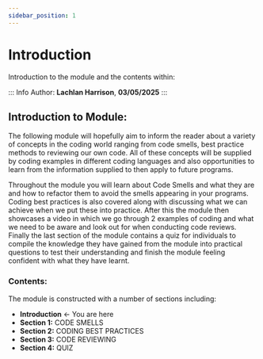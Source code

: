 ```yaml
---
sidebar_position: 1
---
```


# Introduction 

Introduction to the module and the contents within:

::: Info
Author: **Lachlan Harrison**, **03/05/2025**
:::

## Introduction to Module:
The following module will hopefully aim to inform the reader about a variety of concepts in the coding world ranging from code smells, best practice methods to reviewing our own code. All of these concepts will be supplied by coding examples in different coding languages and also opportunities to learn from the information supplied to then apply to future programs. 

Throughout the module you will learn about Code Smells and what they are and how to refactor them to avoid the smells appearing in your programs. Coding best practices is also covered along with discussing what we can achieve when we put these into practice. After this the module then showcases a video in which we go through 2 examples of coding and what we need to be aware and look out for when conducting code reviews. Finally the last section of the module contains a quiz for individuals to compile the knowledge they have gained from the module into practical questions to test their understanding and finish the module feeling confident with what they have learnt.

### Contents:
The module is constructed with a number of sections including:
- **Introduction** <- You are here
- **Section 1:** CODE SMELLS
- **Section 2:** CODING BEST PRACTICES
- **Section 3:** CODE REVIEWING
- **Section 4:** QUIZ

